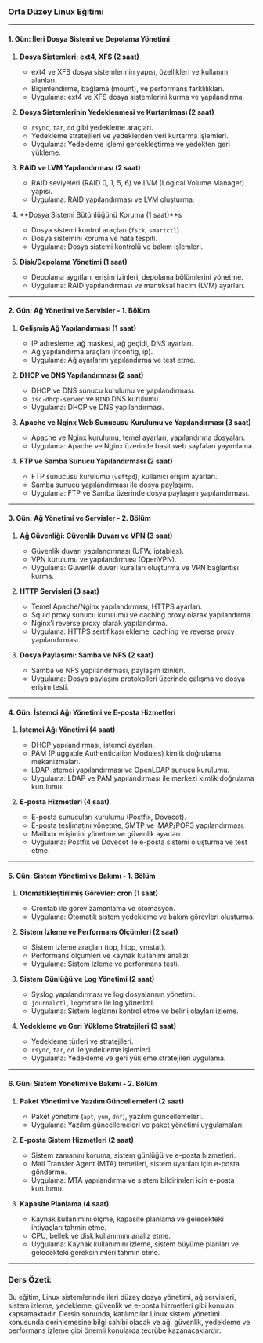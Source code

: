 ### **Orta Düzey Linux Eğitimi**

---

#### **1. Gün: İleri Dosya Sistemi ve Depolama Yönetimi**

1. **Dosya Sistemleri: ext4, XFS (2 saat)**
   - ext4 ve XFS dosya sistemlerinin yapısı, özellikleri ve kullanım alanları.
   - Biçimlendirme, bağlama (mount), ve performans farklılıkları.
   - Uygulama: ext4 ve XFS dosya sistemlerini kurma ve yapılandırma.

2. **Dosya Sistemlerinin Yedeklenmesi ve Kurtarılması (2 saat)**
   - `rsync`, `tar`, `dd` gibi yedekleme araçları.
   - Yedekleme stratejileri ve yedeklerden veri kurtarma işlemleri.
   - Uygulama: Yedekleme işlemi gerçekleştirme ve yedekten geri yükleme.

3. **RAID ve LVM Yapılandırması (2 saat)**
   - RAID seviyeleri (RAID 0, 1, 5, 6) ve LVM (Logical Volume Manager) yapısı.
   - Uygulama: RAID yapılandırması ve LVM oluşturma.

4. **Dosya Sistemi Bütünlüğünü Koruma (1 saat)**s
   - Dosya sistemi kontrol araçları (`fsck`, `smartctl`).
   - Dosya sistemini koruma ve hata tespiti.
   - Uygulama: Dosya sistemi kontrolü ve bakım işlemleri.

5. **Disk/Depolama Yönetimi (1 saat)**
   - Depolama aygıtları, erişim izinleri, depolama bölümlerini yönetme.
   - Uygulama: RAID yapılandırması ve mantıksal hacim (LVM) ayarları.

---

#### **2. Gün: Ağ Yönetimi ve Servisler - 1. Bölüm**

1. **Gelişmiş Ağ Yapılandırması (1 saat)**
   - IP adresleme, ağ maskesi, ağ geçidi, DNS ayarları.
   - Ağ yapılandırma araçları (ifconfig, ip).
   - Uygulama: Ağ ayarlarını yapılandırma ve test etme.

2. **DHCP ve DNS Yapılandırması (2 saat)**
   - DHCP ve DNS sunucu kurulumu ve yapılandırması.
   - `isc-dhcp-server` ve `BIND` DNS kurulumu.
   - Uygulama: DHCP ve DNS yapılandırması.

3. **Apache ve Nginx Web Sunucusu Kurulumu ve Yapılandırması (3 saat)**
   - Apache ve Nginx kurulumu, temel ayarları, yapılandırma dosyaları.
   - Uygulama: Apache ve Nginx üzerinde basit web sayfaları yayımlama.

4. **FTP ve Samba Sunucu Yapılandırması (2 saat)**
   - FTP sunucusu kurulumu (`vsftpd`), kullanıcı erişim ayarları.
   - Samba sunucu yapılandırması ile dosya paylaşımı.
   - Uygulama: FTP ve Samba üzerinde dosya paylaşımı yapılandırması.

---

#### **3. Gün: Ağ Yönetimi ve Servisler - 2. Bölüm**

1. **Ağ Güvenliği: Güvenlik Duvarı ve VPN (3 saat)**
   - Güvenlik duvarı yapılandırması (UFW, iptables).
   - VPN kurulumu ve yapılandırması (OpenVPN).
   - Uygulama: Güvenlik duvarı kuralları oluşturma ve VPN bağlantısı kurma.

2. **HTTP Servisleri (3 saat)**
   - Temel Apache/Nginx yapılandırması, HTTPS ayarları.
   - Squid proxy sunucu kurulumu ve caching proxy olarak yapılandırma.
   - Nginx'i reverse proxy olarak yapılandırma.
   - Uygulama: HTTPS sertifikası ekleme, caching ve reverse proxy yapılandırması.

3. **Dosya Paylaşımı: Samba ve NFS (2 saat)**
   - Samba ve NFS yapılandırması, paylaşım izinleri.
   - Uygulama: Dosya paylaşım protokolleri üzerinde çalışma ve dosya erişim testi.

---

#### **4. Gün: İstemci Ağı Yönetimi ve E-posta Hizmetleri**

1. **İstemci Ağı Yönetimi (4 saat)**
   - DHCP yapılandırması, istemci ayarları.
   - PAM (Pluggable Authentication Modules) kimlik doğrulama mekanizmaları.
   - LDAP istemci yapılandırması ve OpenLDAP sunucu kurulumu.
   - Uygulama: LDAP ve PAM yapılandırması ile merkezi kimlik doğrulama kurulumu.

2. **E-posta Hizmetleri (4 saat)**
   - E-posta sunucuları kurulumu (Postfix, Dovecot).
   - E-posta teslimatını yönetme, SMTP ve IMAP/POP3 yapılandırması.
   - Mailbox erişimini yönetme ve güvenlik ayarları.
   - Uygulama: Postfix ve Dovecot ile e-posta sistemi oluşturma ve test etme.

---

#### **5. Gün: Sistem Yönetimi ve Bakımı - 1. Bölüm**

1. **Otomatikleştirilmiş Görevler: cron (1 saat)**
   - Crontab ile görev zamanlama ve otomasyon.
   - Uygulama: Otomatik sistem yedekleme ve bakım görevleri oluşturma.

2. **Sistem İzleme ve Performans Ölçümleri (2 saat)**
   - Sistem izleme araçları (top, htop, vmstat).
   - Performans ölçümleri ve kaynak kullanımı analizi.
   - Uygulama: Sistem izleme ve performans testi.

3. **Sistem Günlüğü ve Log Yönetimi (2 saat)**
   - Syslog yapılandırması ve log dosyalarının yönetimi.
   - `journalctl`, `logrotate` ile log yönetimi.
   - Uygulama: Sistem loglarını kontrol etme ve belirli olayları izleme.

4. **Yedekleme ve Geri Yükleme Stratejileri (3 saat)**
   - Yedekleme türleri ve stratejileri.
   - `rsync`, `tar`, `dd` ile yedekleme işlemleri.
   - Uygulama: Yedekleme ve geri yükleme stratejileri uygulama.

---

#### **6. Gün: Sistem Yönetimi ve Bakımı - 2. Bölüm**

1. **Paket Yönetimi ve Yazılım Güncellemeleri (2 saat)**
   - Paket yönetimi (`apt`, `yum`, `dnf`), yazılım güncellemeleri.
   - Uygulama: Yazılım güncellemeleri ve paket yönetimi uygulamaları.

2. **E-posta Sistem Hizmetleri (2 saat)**
   - Sistem zamanını koruma, sistem günlüğü ve e-posta hizmetleri.
   - Mail Transfer Agent (MTA) temelleri, sistem uyarıları için e-posta gönderme.
   - Uygulama: MTA yapılandırma ve sistem bildirimleri için e-posta kurulumu.

3. **Kapasite Planlama (4 saat)**
   - Kaynak kullanımını ölçme, kapasite planlama ve gelecekteki ihtiyaçları tahmin etme.
   - CPU, bellek ve disk kullanımını analiz etme.
   - Uygulama: Kaynak kullanımını izleme, sistem büyüme planları ve gelecekteki gereksinimleri tahmin etme.

---

### **Ders Özeti:**
Bu eğitim, Linux sistemlerinde ileri düzey dosya yönetimi, ağ servisleri, sistem izleme, yedekleme, güvenlik ve e-posta hizmetleri gibi konuları kapsamaktadır. Dersin sonunda, katılımcılar Linux sistem yönetimi konusunda derinlemesine bilgi sahibi olacak ve ağ, güvenlik, yedekleme ve performans izleme gibi önemli konularda tecrübe kazanacaklardır. 

